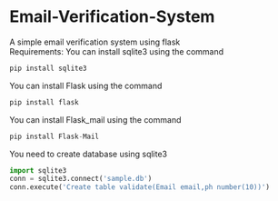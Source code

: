 # Email-Verification-System<br>
A simple email verification system using flask<br>
Requirements:
You can install sqlite3 using the command
```python
pip install sqlite3
```
You can install Flask using the command
```python
pip install flask
```
You can install Flask_mail using the command
``` python
pip install Flask-Mail
```

You need to create database using sqlite3
```python
import sqlite3
conn = sqlite3.connect('sample.db')
conn.execute('Create table validate(Email email,ph number(10))')
```
